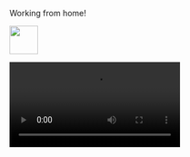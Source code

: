 Working from home!

<img src="https://media.giphy.com/media/12oufCB0MyZ1Go/giphy.gif" width="50">

![Header](https://github.com/fnando1995/fnando1995/blob/master/logo.mp4)



